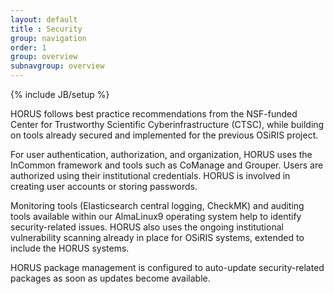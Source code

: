 ```yaml
---
layout: default
title : Security
group: navigation
order: 1
group: overview
subnavgroup: overview
---
```

{% include JB/setup %}

HORUS follows best practice recommendations from the NSF-funded Center for Trustworthy Scientific Cyberinfrastructure (CTSC), while building on tools already secured and implemented for the previous OSiRIS project.

For user authentication, authorization, and organization, HORUS uses the InCommon framework and tools such as CoManage and Grouper. Users are authorized using their institutional credentials. HORUS is involved in creating user accounts or storing passwords.

Monitoring tools (Elasticsearch central logging, CheckMK) and auditing tools available within our AlmaLinux9 operating system help to identify security-related issues. HORUS also uses the ongoing institutional vulnerability scanning already in place for OSiRIS systems, extended to include the HORUS systems.

HORUS package management is configured to auto-update security-related packages as soon as updates become available.
